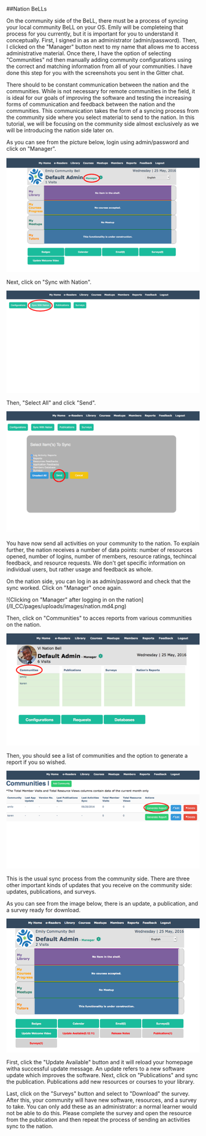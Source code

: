 ##Nation BeLLs

On the community side of the BeLL, there must be a process of syncing your local community BeLL on your OS. Emily will be completeing that process for you currently, but it is important for you to understand it conceptually. First, I signed in as an administrator (admin/password). Then, I clicked on the "Manager" button next to my name that allows me to access administrative material. Once there, I have the option of selecting "Communities" nd then manually adding community configurations using the correct and matching information from all of your communities. I have done this step for you with the screenshots you sent in the Gitter chat.

There should to be constant communication between the nation and the communities. While is not necessary for remote communities in the field, it is ideal for our goals of improving the software and testing the increasing forms of communication and feedback between the nation and the communities. This communication takes the form of a syncing process from the community side where you select material to send to the nation. In this tutorial, we will be focusing on the community side almost exclusively as we will be introducing the nation side later on. 

As you can see from the picture below, login using admin/password and click on "Manager".

![Clicking on "Manager"](/ll_CC/pages/uploads/images/nation.md1.png)

Next, click on "Sync with Nation".

![Clicking on "Sync with Nation"](/ll_CC/pages/uploads/images/nation.md2.png)

Then, "Select All" and click "Send".

![Clicking on "Select All" and "Send"](/ll_CC/pages/uploads/images/nation.md3.png)

You have now send all activities on your community to the nation. To explain further, the nation receives a number of data points: number of resources opened, number of logins, number of members, resource ratings, techincal feedback, and resource requests. We don't get specific information on individual users, but rather usage and feedback as whole. 

On the nation side, you can log in as admin/password and check that the sync worked. Click on "Manager" once again.

!{Clicking on "Manager" after logging in on the nation](/ll_CC/pages/uploads/images/nation.md4.png)

Then, click on "Communities" to acces reports from various communities on the nation.

![Clicking on "Communities"](/ll_CC/pages/uploads/images/nation.md5.png)

Then, you should see a list of communities and the option to generate a report if you so wished.

![Generate Report](/ll_CC/pages/uploads/images/nation.md6.png)

This is the usual sync process from the community side. There are three other important kinds of updates that you receive on the community side: updates, publications, and surveys.  

As you can see from the image below, there is an update, a publication, and a survey ready for download. 

![Update, Publication, and Survey ready from the nation](/ll_CC/pages/uploads/images/nation.md7.png)

First, click the "Update Available" button and it will reload your homepage witha successful update message. An update refers to a new software update which improves the software. Next, click on "Publications" and sync the publication. Publications add new resources or courses to your library. 

Last, click on the "Surveys" button and select to "Download" the survey. After this, your community will have new software, resources, and a survey to take. You can only add these as an administrator: a normal learner would not be able to do this. Please complete the survey and open the resource from the publication and then repeat the process of sending an activities sync to the nation.
